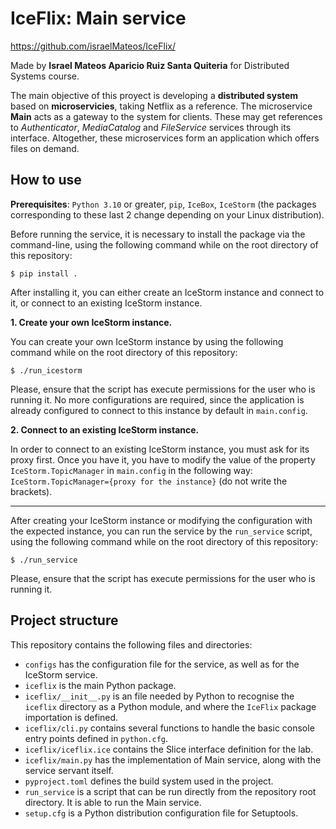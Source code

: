 # IceFlix: Main service

https://github.com/israelMateos/IceFlix/

Made by **Israel Mateos Aparicio Ruiz Santa Quiteria** for Distributed Systems course.

The main objective of this proyect is developing a **distributed system** based on **microservicies**, taking Netflix as a reference. The microservice **Main** acts as a gateway to the system for clients. These may get references to _Authenticator_, _MediaCatalog_ and _FileService_ services through its interface. Altogether, these microservices form an application which offers files on demand.


## How to use

**Prerequisites**: `Python 3.10` or greater, `pip`, `IceBox`, `IceStorm` (the packages corresponding to these last 2 change depending on your Linux distribution).

Before running the service, it is necessary to install the package via the command-line, using the following command while on the root directory of this repository:

```console
$ pip install .
```

After installing it, you can either create an IceStorm instance and connect to it, or connect to an existing IceStorm instance.

**1. Create your own IceStorm instance.**

You can create your own IceStorm instance by using the following command while on the root directory of this repository:

```console
$ ./run_icestorm
```

Please, ensure that the script has execute permissions for the user who is running it. No more configurations are required, since the application is already configured to connect to this instance by default in `main.config`.

**2. Connect to an existing IceStorm instance.**

In order to connect to an existing IceStorm instance, you must ask for its proxy first. Once you have it, you have to modify the value of the property `IceStorm.TopicManager` in `main.config` in the following way: `IceStorm.TopicManager={proxy for the instance}` (do not write the brackets).

***

After creating your IceStorm instance or modifying the configuration with the expected instance, you can run the service by the `run_service` script, using the following command while on the root directory of this repository:

```console
$ ./run_service
```

Please, ensure that the script has execute permissions for the user who is running it.

## Project structure

This repository contains the following files and directories:

- `configs` has the configuration file for the service, as well as for the IceStorm service.
- `iceflix` is the main Python package.
- `iceflix/__init__.py` is an file needed by Python to recognise the `iceflix` directory as a Python module, and where the `IceFlix` package importation is defined.
- `iceflix/cli.py` contains several functions to handle the basic console entry points
  defined in `python.cfg`.
- `iceflix/iceflix.ice` contains the Slice interface definition for the lab.
- `iceflix/main.py` has the implementation of Main service, along with the service servant itself.
- `pyproject.toml` defines the build system used in the project.
- `run_service` is a script that can be run directly from the repository root directory. It is able to run the Main service.
- `setup.cfg` is a Python distribution configuration file for Setuptools.
